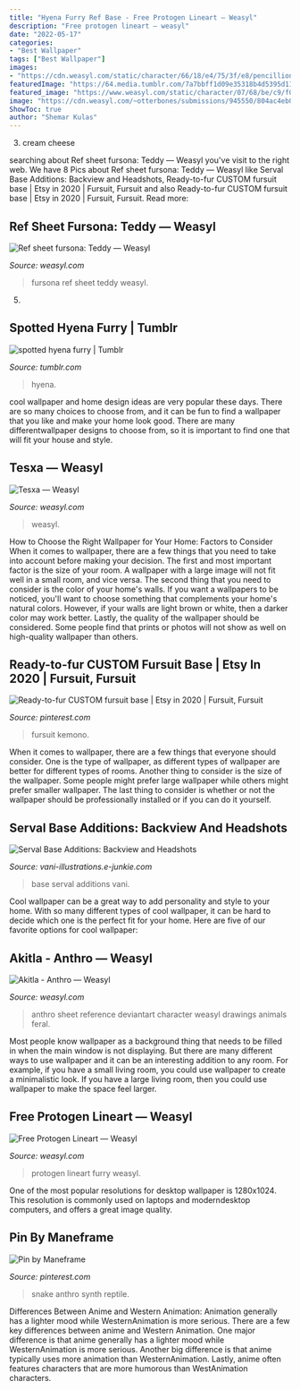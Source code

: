 ```yaml
---
title: "Hyena Furry Ref Base - Free Protogen Lineart — Weasyl"
description: "Free protogen lineart — weasyl"
date: "2022-05-17"
categories:
- "Best Wallpaper"
tags: ["Best Wallpaper"]
images:
- "https://cdn.weasyl.com/static/character/66/18/e4/75/3f/e8/pencillion-47938.cover.png"
featuredImage: "https://64.media.tumblr.com/7a7bbff1d09e35318b4d5395d118d5b5/tumblr_pqzigl2xPZ1us748io1_r1_540.png"
featured_image: "https://www.weasyl.com/static/character/07/68/be/c9/f0/90/alcina24-16460.submit.21699.png"
image: "https://cdn.weasyl.com/~otterbones/submissions/945550/804ac4eb0bf90d5e1a03244ec250b30745964de44f61ed80b7b85aca63311e11/otterbones-ref-sheet-fursona-teddy.png"
ShowToc: true
author: "Shemar Kulas"
---
```



3. cream cheese 

	

		
searching about Ref sheet fursona: Teddy — Weasyl you've visit to the right web. We have 8 Pics about Ref sheet fursona: Teddy — Weasyl like Serval Base Additions: Backview and Headshots, Ready-to-fur CUSTOM fursuit base | Etsy in 2020 | Fursuit, Fursuit and also Ready-to-fur CUSTOM fursuit base | Etsy in 2020 | Fursuit, Fursuit. Read more:
		
    
## Ref Sheet Fursona: Teddy — Weasyl

<img loading=lazy src="https://cdn.weasyl.com/~otterbones/submissions/945550/804ac4eb0bf90d5e1a03244ec250b30745964de44f61ed80b7b85aca63311e11/otterbones-ref-sheet-fursona-teddy.png" onerror="this.onerror=null;this.src='https://tse3.mm.bing.net/th?id=OIP.paVsgI0EeueoA8odtNEhBAHaG2&amp;pid=15.1';" alt="Ref sheet fursona: Teddy — Weasyl">

_Source: weasyl.com_

>fursona ref sheet teddy weasyl. 

	

5.

    
## Spotted Hyena Furry | Tumblr

<img loading=lazy src="https://64.media.tumblr.com/7a7bbff1d09e35318b4d5395d118d5b5/tumblr_pqzigl2xPZ1us748io1_r1_540.png" onerror="this.onerror=null;this.src='https://tse4.mm.bing.net/th?id=OIP.LpqTuvl2q6DhikaSOstfyQHaLH&amp;pid=15.1';" alt="spotted hyena furry | Tumblr">

_Source: tumblr.com_

>hyena. 

	

cool wallpaper and home design ideas are very popular these days. There are so many choices to choose from, and it can be fun to find a wallpaper that you like and make your home look good. There are many differentwallpaper designs to choose from, so it is important to find one that will fit your house and style.

    
## Tesxa — Weasyl

<img loading=lazy src="https://cdn.weasyl.com/static/character/66/18/e4/75/3f/e8/pencillion-47938.cover.png" onerror="this.onerror=null;this.src='https://tse2.mm.bing.net/th?id=OIP.cEluNCrpOtyLFadJSwX3sgHaEE&amp;pid=15.1';" alt="Tesxa — Weasyl">

_Source: weasyl.com_

>weasyl. 

	

How to Choose the Right Wallpaper for Your Home: Factors to Consider
When it comes to wallpaper, there are a few things that you need to take into account before making your decision. The first and most important factor is the size of your room. A wallpaper with a large image will not fit well in a small room, and vice versa. 
The second thing that you need to consider is the color of your home's walls. If you want a wallpapers to be noticed, you'll want to choose something that complements your home's natural colors. However, if your walls are light brown or white, then a darker color may work better. 
Lastly, the quality of the wallpaper should be considered. Some people find that prints or photos will not show as well on high-quality wallpaper than others.

    
## Ready-to-fur CUSTOM Fursuit Base | Etsy In 2020 | Fursuit, Fursuit

<img loading=lazy src="https://i.pinimg.com/736x/08/a9/c7/08a9c76ab3d515678338fa86f328f031.jpg" onerror="this.onerror=null;this.src='https://tse4.mm.bing.net/th?id=OIP.RYzssKJV7pcgxMk1opfVIAHaHa&amp;pid=15.1';" alt="Ready-to-fur CUSTOM fursuit base | Etsy in 2020 | Fursuit, Fursuit">

_Source: pinterest.com_

>fursuit kemono. 

	

When it comes to wallpaper, there are a few things that everyone should consider. One is the type of wallpaper, as different types of wallpaper are better for different types of rooms. Another thing to consider is the size of the wallpaper. Some people might prefer large wallpaper while others might prefer smaller wallpaper. The last thing to consider is whether or not the wallpaper should be professionally installed or if you can do it yourself.

    
## Serval Base Additions: Backview And Headshots

<img loading=lazy src="https://s3.amazonaws.com/static.e-junkie.com/products/images/1595429-1.png" onerror="this.onerror=null;this.src='https://tse3.mm.bing.net/th?id=OIP.6bb57AaPZ4lDeDppBFv9LAHaEK&amp;pid=15.1';" alt="Serval Base Additions: Backview and Headshots">

_Source: vani-illustrations.e-junkie.com_

>base serval additions vani. 

	

Cool wallpaper can be a great way to add personality and style to your home. With so many different types of cool wallpaper, it can be hard to decide which one is the perfect fit for your home. Here are five of our favorite options for cool wallpaper: 

    
## Akitla - Anthro — Weasyl

<img loading=lazy src="https://www.weasyl.com/static/character/07/68/be/c9/f0/90/alcina24-16460.submit.21699.png" onerror="this.onerror=null;this.src='https://tse1.mm.bing.net/th?id=OIP.1dFMEIBP6QHnBcKXAfC2iwHaFO&amp;pid=15.1';" alt="Akitla - Anthro — Weasyl">

_Source: weasyl.com_

>anthro sheet reference deviantart character weasyl drawings animals feral. 

	

Most people know wallpaper as a background thing that needs to be filled in when the main window is not displaying. But there are many different ways to use wallpaper and it can be an interesting addition to any room. For example, if you have a small living room, you could use wallpaper to create a minimalistic look. If you have a large living room, then you could use wallpaper to make the space feel larger.

    
## Free Protogen Lineart — Weasyl

<img loading=lazy src="https://cdn.weasyl.com/~pokettomonsta/submissions/1478126/c7420c341bd9bab930a4eb7e7129aee81f36a89fcc511acf6028193a1e91cb23/pokettomonsta-free-protogen-lineart.png?download" onerror="this.onerror=null;this.src='https://tse2.mm.bing.net/th?id=OIP.upnm8dgPrSGzJVKgKK8XvgHaLm&amp;pid=15.1';" alt="Free Protogen Lineart — Weasyl">

_Source: weasyl.com_

>protogen lineart furry weasyl. 

	

One of the most popular resolutions for desktop wallpaper is 1280x1024. This resolution is commonly used on laptops and moderndesktop computers, and offers a great image quality.

    
## Pin By Maneframe

<img loading=lazy src="https://i.pinimg.com/736x/1c/13/43/1c134335e263bc3d46bd269468aa5b80.jpg" onerror="this.onerror=null;this.src='https://tse2.mm.bing.net/th?id=OIP.TMZfJ7SVw6rJyDb-KBNMZQHaFO&amp;pid=15.1';" alt="Pin by Maneframe">

_Source: pinterest.com_

>snake anthro synth reptile. 

	

Differences Between Anime and Western Animation: Animation generally has a lighter mood while WesternAnimation is more serious.
There are a few key differences between anime and Western Animation. One major difference is that anime generally has a lighter mood while WesternAnimation is more serious. Another big difference is that anime typically uses more animation than WesternAnimation. Lastly, anime often features characters that are more humorous than WestAnimation characters.

